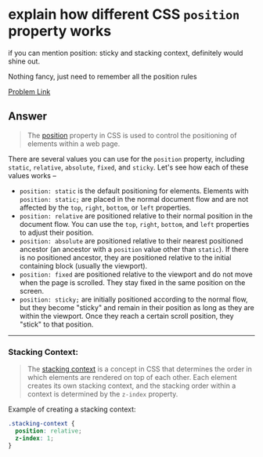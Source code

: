 # explain how different CSS `position` property works

if you can mention position: sticky and stacking context, definitely would shine out.

Nothing fancy, just need to remember all the position rules

[Problem Link](https://bigfrontend.dev/question/explain-how-different-CSS-position-property-works)

## Answer

> The [position](https://developer.mozilla.org/en-US/docs/Web/CSS/position) property in CSS is used to control the positioning of elements within a web page.

There are several values you can use for the `position` property, including `static`, `relative`, `absolute`, `fixed`, and `sticky`. Let's see how each of these values works –

- `position: static` is the default positioning for elements. Elements with `position: static;` are placed in the normal document flow and are not affected by the `top`, `right`, `bottom`, or `left` properties.
- `position: relative` are positioned relative to their normal position in the document flow. You can use the `top`, `right`, `bottom`, and `left` properties to adjust their position.
- `position: absolute` are positioned relative to their nearest positioned ancestor (an ancestor with a `position` value other than `static`). If there is no positioned ancestor, they are positioned relative to the initial containing block (usually the viewport).
- `position: fixed` are positioned relative to the viewport and do not move when the page is scrolled. They stay fixed in the same position on the screen.
- `position: sticky;` are initially positioned according to the normal flow, but they become "sticky" and remain in their position as long as they are within the viewport. Once they reach a certain scroll position, they "stick" to that position.

---

### Stacking Context:

> The [stacking context](https://developer.mozilla.org/en-US/docs/Web/CSS/CSS_positioned_layout/Understanding_z-index/Stacking_context) is a concept in CSS that determines the order in which elements are rendered on top of each other. Each element creates its own stacking context, and the stacking order within a context is determined by the `z-index` property.

Example of creating a stacking context:

```css
.stacking-context {
  position: relative;
  z-index: 1;
}
```
